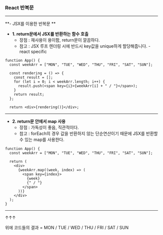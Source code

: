 ### React 반복문

****

**- JSX를 이용한 반복문 **

- **1.  return문에서 JSX를 반환하는 함수 호출**
  - 장점 : 재사용이 용이함, return문이 깔끔하다.
  - 참고 : JSX 루프 렌더링 시에 반드시 key값을 unique하게 할당해줍니다. - react specific

```react
function App() {
  const weekArr = ["MON", "TUE", "WED", "THU", "FRI", "SAT", "SUN"];
  
  const rendering = () => {
    const result = [];
    for (let i = 0; i < weekArr.length; i++) {
      result.push(<span key={i}>{weekArr[i] + " / "}</span>);
    }
    return result;
  };

  return <div>{rendering()}</div>;
```

****

* **2. return문 안에서 map 사용**
  * 장점 : 가독성이 좋음, 직관적이다.
  * 참고 : forEach의 경우 값을 반환하지 않는 단순연산이기 때문에 JSX를 반환할  수 있는 map를 사용한다.

```react
function App() {
  const weekArr = ["MON", "TUE", "WED", "THU", "FRI", "SAT", "SUN"];

  return (
    <div>
      {weekArr.map((week, index) => (
        <span key={index}>
          {week}
          {" / "}
        </span>
      ))}
    </div>
  );
}
```

*****

↑↑↑

위에 코드들의 결과 = MON / TUE / WED / THU / FRI / SAT / SUN

